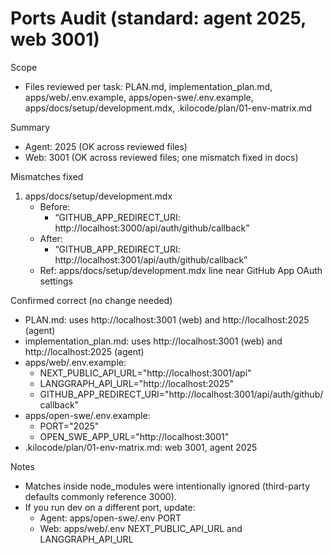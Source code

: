 # Ports Audit (standard: agent 2025, web 3001)

Scope
- Files reviewed per task: PLAN.md, implementation_plan.md, apps/web/.env.example, apps/open-swe/.env.example, apps/docs/setup/development.mdx, .kilocode/plan/01-env-matrix.md

Summary
- Agent: 2025 (OK across reviewed files)
- Web: 3001 (OK across reviewed files; one mismatch fixed in docs)

Mismatches fixed
1) apps/docs/setup/development.mdx
   - Before:
     - “GITHUB_APP_REDIRECT_URI: http://localhost:3000/api/auth/github/callback”
   - After:
     - “GITHUB_APP_REDIRECT_URI: http://localhost:3001/api/auth/github/callback”
   - Ref: apps/docs/setup/development.mdx line near GitHub App OAuth settings

Confirmed correct (no change needed)
- PLAN.md: uses http://localhost:3001 (web) and http://localhost:2025 (agent)
- implementation_plan.md: uses http://localhost:3001 (web) and http://localhost:2025 (agent)
- apps/web/.env.example:
  - NEXT_PUBLIC_API_URL="http://localhost:3001/api"
  - LANGGRAPH_API_URL="http://localhost:2025"
  - GITHUB_APP_REDIRECT_URI="http://localhost:3001/api/auth/github/callback"
- apps/open-swe/.env.example:
  - PORT="2025"
  - OPEN_SWE_APP_URL="http://localhost:3001"
- .kilocode/plan/01-env-matrix.md: web 3001, agent 2025

Notes
- Matches inside node_modules were intentionally ignored (third-party defaults commonly reference 3000).
- If you run dev on a different port, update:
  - Agent: apps/open-swe/.env PORT
  - Web: apps/web/.env NEXT_PUBLIC_API_URL and LANGGRAPH_API_URL